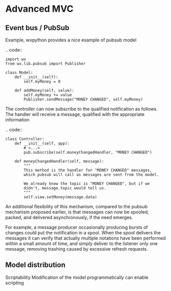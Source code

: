 # Advanced MVC

Event bus / PubSub
------------------

Example, wxpython provides a nice example of pubsub model

.. code::

    import wx
    from wx.lib.pubsub import Publisher

    class Model:
        def __init__(self):
            self.myMoney = 0

        def addMoney(self, value):
            self.myMoney += value
            Publisher.sendMessage("MONEY CHANGED", self.myMoney)



The controller can now subscribe to the qualified notification as follows. The 
handler will receive a message, qualified with the appropriate information

.. code::

    class Controller:
        def __init__(self, app):
            # <...>
            pub.subscribe(self.moneyChangedHandler, "MONEY CHANGED")

        def moneyChangedHandler(self, message):
            """
            This method is the handler for "MONEY CHANGED" messages,
            which pubsub will call as messages are sent from the model.

            We already know the topic is "MONEY CHANGED", but if we
            didn't, message.topic would tell us.
            """
            self.view.setMoney(message.data)


An additional flexibility of this mechanism, compared to the pubsub mechanism
proposed earlier, is that messages can now be spooled, packed, and delivered
asynchronously, if the need emerges.

For example, a message producer occasionally producing bursts of changes
could put the notification in a spool. When the spool delivers the messages
it can verify that actually multiple notations have been performed within 
a small amount of time, and simply deliver to the listener only one message,
removing trashing caused by excessive refresh requests.


Model distribution
-------------------

Scriptability
Modification of the model programmatically can enable scripting




